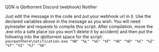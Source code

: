 QDN is Qbittorrent Discord (webhook) Notifier

Just edit the message in the code and put your webhook url in it.
Use the declared variables above in the message as you wish.
You will need pyinstaller and requests to compile this script.
After compilation, move the .exe into a safe place (so you won't delete it by accident) and then put the following into the qbittorrent space for the script:
<code> yourpathhere\notification.exe "%N" "%L" "%G" "%F" "%R" "%D" "%C" "%Z" "%T" "%I" "%J" "%K" </code>
